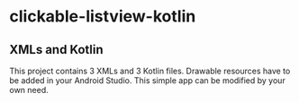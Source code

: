 # clickable-listview-kotlin

XMLs and Kotlin
---------------
This project contains 3 XMLs and 3 Kotlin files.
Drawable resources have to be added in your Android Studio.
This simple app can be modified by your own need.
